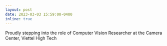 ```yaml
---
layout: post
date: 2023-03-03 15:59:00-0400
inline: true
---
```


Proudly stepping into the role of Computer Vision Researcher at the Camera Center, Viettel High Tech